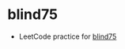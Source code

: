 # blind75

- LeetCode practice for [blind75](https://leetcode.com/discuss/general-discussion/460599/blind-75-leetcode-questions)

